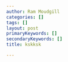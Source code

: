```yaml
---
author: Ram Moudgill
categories: []
tags: []
layout: post
primaryKeywords: []
secondaryKeywords: []
title: kskksk

---
```


